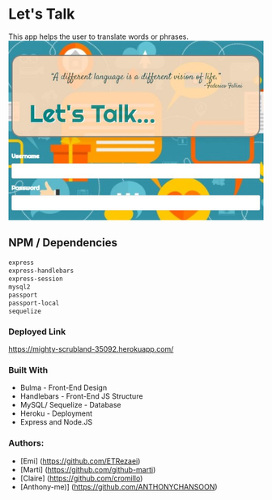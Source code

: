 # Let's Talk
This app helps the user to translate words or phrases.
<img src="https://github.com/ANTHONYCHANSOON/MACE-Project/blob/master/githubimage/Capture.JPG" width=800>

## NPM / Dependencies
```
express
express-handlebars
express-session
mysql2
passport
passport-local
sequelize
```

### Deployed Link
https://mighty-scrubland-35092.herokuapp.com/

### Built With
* Bulma - Front-End Design
* Handlebars - Front-End JS Structure
* MySQL/ Sequelize - Database
* Heroku - Deployment
* Express and Node.JS

### Authors: 
* [Emi] (https://github.com/ETRezaei)
* [Marti] (https://github.com/github-marti)
* [Claire] (https://github.com/cromillo)
* [Anthony-me)] (https://github.com/ANTHONYCHANSOON)